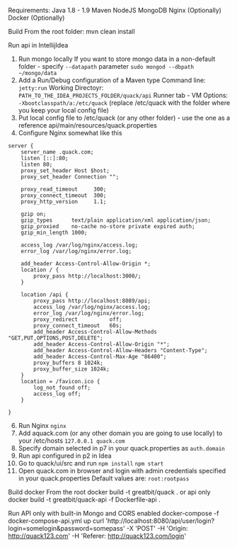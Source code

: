 Requirements:
Java 1.8 - 1.9
Maven
NodeJS
MongoDB
Nginx (Optionally)
Docker (Optionally)

Build
From the root folder:
mvn clean install 

Run api in IntellijIdea
1. Run mongo locally
If you want to store mongo data in a non-default folder - specify ```--datapath``` parameter
```sudo mongod --dbpath ~/mongo/data```
2. Add a Run/Debug configuration of a Maven type
Command line: ```jetty:run```
Working Directoyr: ```PATH_TO_THE_IDEA_PROJECTS_FOLDER/quack/api```
Runner tab - VM Options: ```-Xbootclasspath/a:/etc/quack``` 
(replace /etc/quack with the folder where you keep your local config file)
3. Put local config file to /etc/quack (or any other folder) - use the one as a reference api/main/resources/quack.properties
4. Configure Nginx somewhat like this
```
server {
    server_name .quack.com;
    listen [::]:80;
    listen 80;
    proxy_set_header Host $host;
    proxy_set_header Connection "";
        
    proxy_read_timeout     300;
    proxy_connect_timeout  300;
    proxy_http_version     1.1;

    gzip on;
    gzip_types      text/plain application/xml application/json;
    gzip_proxied    no-cache no-store private expired auth;
    gzip_min_length 1000;

    access_log /var/log/nginx/access.log;
    error_log /var/log/nginx/error.log;

    add_header Access-Control-Allow-Origin *;
    location / {
        proxy_pass http://localhost:3000/;
    }
    
    location /api {
        proxy_pass http://localhost:8089/api;
        access_log /var/log/nginx/access.log;
        error_log /var/log/nginx/error.log;
        proxy_redirect          off;
        proxy_connect_timeout   60s;
        add_header Access-Control-Allow-Methods "GET,PUT,OPTIONS,POST,DELETE";
        add_header Access-Control-Allow-Origin "*";
        add_header Access-Control-Allow-Headers "Content-Type";
        add_header Access-Control-Max-Age "86400";
        proxy_buffers 8 1024k;  
        proxy_buffer_size 1024k;
    }
    location = /favicon.ico {
        log_not_found off;
        access_log off;
    }

}
```
6. Run Nginx
```nginx```
7. Add aquack.com (or any other domain you are going to use locally) to your /etc/hosts
```127.0.0.1 quack.com```
8. Specify domain selected in p7 in your quack.properties as ```auth.domain```
9. Run api configured in p2 in Idea
10. Go to quack/ui/src and run 
```npm install```
```npm start```
11. Open quack.com in browser and login with admin credentials specified in your quack.properties
Default values are: 
```root:rootpass```


Build docker
From the root
docker build -t greatbit/quack .
or api only
docker build -t greatbit/quack-api -f Dockerfile-api .


Run API only with built-in Mongo and CORS enabled
docker-compose -f docker-compose-api.yml up
curl 'http://localhost:8080/api/user/login?login=somelogin&password=somepass'  -X 'POST'   -H 'Origin: http://quack123.com'  -H 'Referer: http://quack123.com/login'



